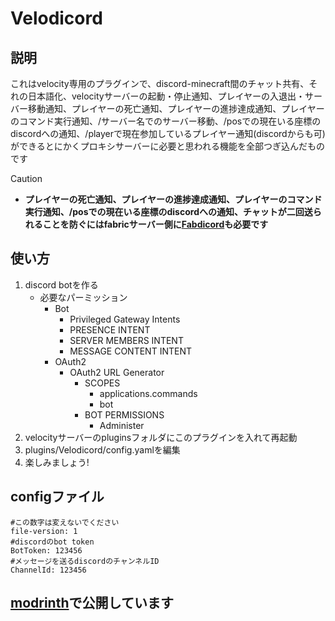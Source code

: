 # Velodicord
## 説明
これはvelocity専用のプラグインで、discord-minecraft間のチャット共有、それの日本語化、velocityサーバーの起動・停止通知、プレイヤーの入退出・サーバー移動通知、プレイヤーの死亡通知、プレイヤーの進捗達成通知、プレイヤーのコマンド実行通知、/サーバー名でのサーバー移動、/posでの現在いる座標のdiscordへの通知、/playerで現在参加しているプレイヤー通知(discordからも可)ができるとにかくプロキシサーバーに必要と思われる機能を全部つぎ込んだものです
> [!CAUTION]
> - **プレイヤーの死亡通知、プレイヤーの進捗達成通知、プレイヤーのコマンド実行通知、/posでの現在いる座標のdiscordへの通知、チャットが二回送られることを防ぐにはfabricサーバー側に[Fabdicord](https://modrinth.com/project/fabdicord)も必要です**
## 使い方
1. discord botを作る
   - 必要なパーミッション
     - Bot
       - Privileged Gateway Intents
       - PRESENCE INTENT
       - SERVER MEMBERS INTENT
       - MESSAGE CONTENT INTENT
     - OAuth2
       - OAuth2 URL Generator
         - SCOPES
           - applications.commands
           - bot
         - BOT PERMISSIONS
           - Administer
1. velocityサーバーのpluginsフォルダにこのプラグインを入れて再起動
1. plugins/Velodicord/config.yamlを編集
1. 楽しみましょう!
## configファイル
```
#この数字は変えないでください
file-version: 1
#discordのbot token
BotToken: 123456
#メッセージを送るdiscordのチャンネルID
ChannelId: 123456
```
## [modrinth](https://modrinth.com/project/velodicord)で公開しています

